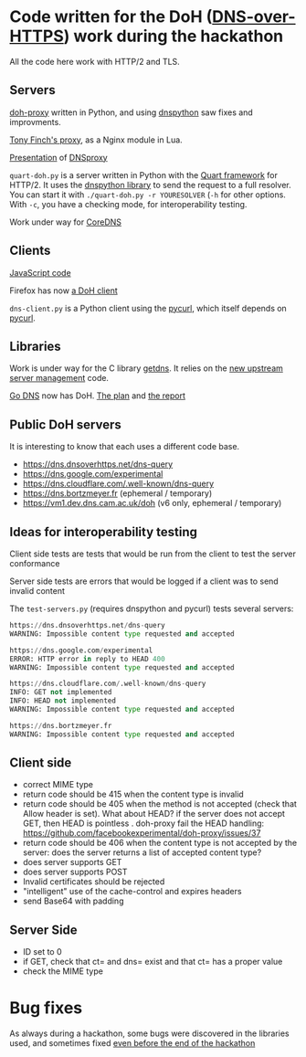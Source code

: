# Code written for the DoH ([DNS-over-HTTPS](https://datatracker.ietf.org/wg/doh)) work during the hackathon

All the code here work with HTTP/2 and TLS.

## Servers

[doh-proxy](https://github.com/facebookexperimental/doh-proxy/) written
in Python, and using [dnspython](http://www.dnspython.org/) saw
fixes and improvments.

[Tony Finch's proxy](https://fanf.dreamwidth.org/123507.html), as a
Nginx module in Lua.

[Presentation](https://datatracker.ietf.org/meeting/101/materials/slides-101-hackathon-sessa-dnsproxy-local-dns-over-http-private-resolver) of [DNSproxy](https://github.com/fantuz/DNSProxy)

`quart-doh.py` is a server written in Python with the
[Quart framework](https://gitlab.com/pgjones/quart) for HTTP/2. It
uses the [dnspython library](http://www.dnspython.org/) to send the request to a full resolver. You
can start it with `./quart-doh.py -r YOURESOLVER` (`-h` for other
options. With `-c`, you have a checking mode, for interoperability testing.

Work under way for [CoreDNS](https://coredns.io/)

## Clients

[JavaScript code](https://github.com/pusateri/doh-client)

Firefox has now
[a DoH client](https://gist.github.com/bagder/5e29101079e9ac78920ba2fc718aceec)

`dns-client.py` is a Python client using the
[pycurl](http://pycurl.io/), which itself depends on
[pycurl](https://curl.haxx.se/libcurl/). 

## Libraries

Work is under way for the C library
[getdns](https://getdnsapi.net). It relies on the
[new upstream server management](https://github.com/wtoorop/getdns/tree/features/upstream-management) code.

[Go DNS](https://miek.nl/2014/august/16/go-dns-package/) now has DoH.
[The plan](https://miek.nl/2018/february/19/ietf-101-dns-hackathon/)
and [the report](https://www.ietf.org/mail-archive/web/doh/current/msg00285.html)

## Public DoH servers

It is interesting to know that each uses a different code base.

* https://dns.dnsoverhttps.net/dns-query 
* https://dns.google.com/experimental
* https://dns.cloudflare.com/.well-known/dns-query
* https://dns.bortzmeyer.fr (ephemeral / temporary)
* https://vm1.dev.dns.cam.ac.uk/doh (v6 only, ephemeral / temporary)

## Ideas for interoperability testing

Client side tests are tests that would be run from the client to test the server conformance

Server side tests are errors that would be logged if a client was to send invalid content

The `test-servers.py` (requires dnspython and pycurl) tests several servers:

```./test-servers.py www.ietf.org  https://dns.dnsoverhttps.net/dns-query  https://dns.google.com/experimental https://dns.cloudflare.com/.well-known/dns-query https://dns.bortzmeyer.fr  
https://dns.dnsoverhttps.net/dns-query
WARNING: Impossible content type requested and accepted

https://dns.google.com/experimental
ERROR: HTTP error in reply to HEAD 400
WARNING: Impossible content type requested and accepted

https://dns.cloudflare.com/.well-known/dns-query
INFO: GET not implemented
INFO: HEAD not implemented
WARNING: Impossible content type requested and accepted

https://dns.bortzmeyer.fr
WARNING: Impossible content type requested and accepted
```


## Client side

* correct MIME type
* return code should be 415 when the content type is invalid
* return code should be 405 when the method is not accepted (check that Allow header is set). What about HEAD? if the server does not accept GET, then HEAD is pointless . doh-proxy fail the HEAD handling: https://github.com/facebookexperimental/doh-proxy/issues/37
* return code should be 406 when the content type is not accepted by the server: does the server returns a list of accepted content type?
* does server supports GET
* does server supports POST
* Invalid certificates should be rejected
* "intelligent" use of the cache-control and expires headers
* send Base64 with padding

## Server Side

* ID set to 0
* if GET, check that ct= and dns= exist and that ct= has a proper value
* check the MIME type

# Bug fixes

As always during a hackathon, some bugs were discovered in the
libraries used, and sometimes fixed
[even before the end of the hackathon](https://gitlab.com/pgjones/quart/issues/72#note_63789221)

